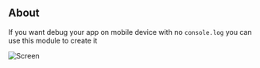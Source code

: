 About
---------------
If you want debug your app on mobile device with no ```console.log``` you can use this module to create it

![Screen](http://s24.postimg.org/e6ul83izp/Screenshot_2013_07_24_20_02_19.png)
